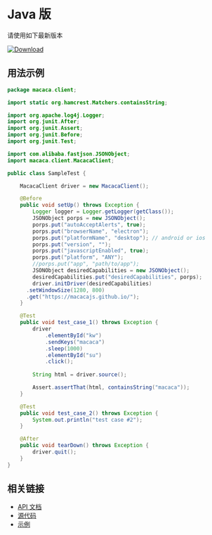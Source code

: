 # Java 版

请使用如下最新版本

[![Download](https://api.bintray.com/packages/xudafeng/maven/macacaclient/images/download.svg)](https://bintray.com/xudafeng/maven/macacaclient/_latestVersion)

## 用法示例

```java
package macaca.client;

import static org.hamcrest.Matchers.containsString;

import org.apache.log4j.Logger;
import org.junit.After;
import org.junit.Assert;
import org.junit.Before;
import org.junit.Test;

import com.alibaba.fastjson.JSONObject;
import macaca.client.MacacaClient;

public class SampleTest {

	MacacaClient driver = new MacacaClient();

	@Before
	public void setUp() throws Exception {
		Logger logger = Logger.getLogger(getClass());
		JSONObject porps = new JSONObject();
		porps.put("autoAcceptAlerts", true);
		porps.put("browserName", "electron");
		porps.put("platformName", "desktop"); // android or ios
		porps.put("version", "");
		porps.put("javascriptEnabled", true);
		porps.put("platform", "ANY");
		//porps.put("app", "path/to/app");
		JSONObject desiredCapabilities = new JSONObject();
		desiredCapabilities.put("desiredCapabilities", porps);
		driver.initDriver(desiredCapabilities)
      .setWindowSize(1280, 800)
      .get("https://macacajs.github.io/");
	}

	@Test
	public void test_case_1() throws Exception {
		driver
			.elementById("kw")
			.sendKeys("macaca")
			.sleep(1000)
			.elementById("su")
			.click();
		
		String html = driver.source();

		Assert.assertThat(html, containsString("macaca"));
	}

	@Test
	public void test_case_2() throws Exception {
		System.out.println("test case #2");
	}

	@After
	public void tearDown() throws Exception {
		driver.quit();
	}
}
```

## 相关链接

- [API 文档](//macacajs.github.io/wd.java)
- [源代码](//github.com/macacajs/wd.java)
- [示例](//github.com/macaca-sample/macaca-test-sample-java)
